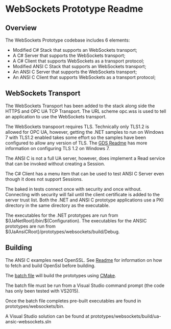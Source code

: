 # WebSockets Prototype Readme #
## Overview ##
The WebSockets Prototype codebase includes 6 elements:

* Modified C# Stack that supports an WebSockets transport;
* A C# Server that supports the WebSockets transport;
* A C# Client that supports WebSockets as a transport protocol;
* Modified ANSI C Stack that supports an WebSockets transport;
* An ANSI C Server that supports the WebSockets transport;
* An ANSI C Client that supports WebSockets as a transport protocol;

## WebSockets Transport ##
The WebSockets Transport has been added to the stack along side the HTTPS and OPC UA TCP Transport. 
The URL scheme opc.wss is used to tell an application to use the WebSockets transport.

The WebSockets transpoort requires TLS. Technically only TLS1.2 is allowed for OPC UA, however, getting the .NET samples to run on Windows 7 with TLS1.2 enabled takes some effort so the samples have been configured to allow any version of TLS. The [GDS Readme](GDS/readme.md) has more information on configuring TLS 1.2 on Windows 7.

The ANSI C is not a full UA server, however, does implement a Read service that can be invoked without creating a Session.

The C# Client has a menu item that can be used to test ANSI C Server even though it does not support Sessions.

The baked in tests connect once with security and once without. Connecting with security will fail until the client certificate is added to the server trust list. Both the .NET and ANSI C prototype applications use a PKI directory in the same directory as the executable.

The executables for the .NET prototypes are run from $(UaNetRoot}/bin/$(Configuration).
The executables for the ANSIC prototypes are run from $(UaAnsiCRoot}/prototypes/websockets/build/Debug.

## Building ##
The ANSI C examples need OpenSSL. See [Readme](readme.md) for information on how to fetch and build OpenSsl before building.

The [batch file](prototypes/websockets/build_websockets.bat) will build the prototypes using [CMake](https://cmake.org/download/).

The batch file must be run from a Visual Studio command prompt (the code has only been tested with VS2015).

Once the batch file completes pre-built executables are found in prototypes/websockets/bin.

A Visual Studio solution can be found at prototypes/websockets/build/ua-ansic-websockets.sln
